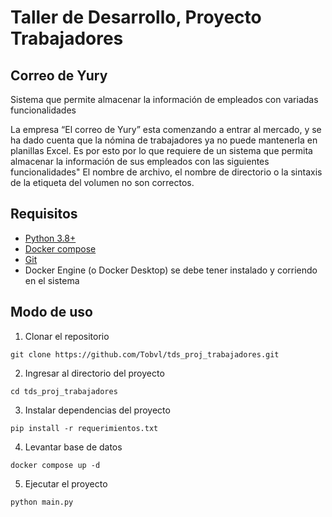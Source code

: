 # Taller de Desarrollo, Proyecto Trabajadores
## Correo de Yury

Sistema que permite almacenar la información de empleados con variadas funcionalidades

La empresa “El correo de Yury” esta comenzando a entrar al mercado, y se ha dado cuenta que la nómina de trabajadores ya no puede mantenerla en planillas Excel. Es por esto por lo que requiere de un sistema que permita almacenar la información de sus empleados con las siguientes funcionalidades"
El nombre de archivo, el nombre de directorio o la sintaxis de la etiqueta del volumen no son correctos.

## Requisitos
- [Python 3.8+](https://www.python.org/downloads/)
- [Docker compose](https://docs.docker.com/engine/install/) 
- [Git](https://git-scm.com/downloads)
- Docker Engine (o Docker Desktop) se debe tener instalado y corriendo en el sistema
## Modo de uso
1. Clonar el repositorio

```
git clone https://github.com/Tobvl/tds_proj_trabajadores.git
```

2. Ingresar al directorio del proyecto

```
cd tds_proj_trabajadores
```

3. Instalar dependencias del proyecto

```
pip install -r requerimientos.txt
```

4. Levantar base de datos

```
docker compose up -d
```

5. Ejecutar el proyecto

```
python main.py
```